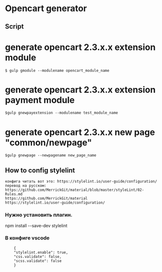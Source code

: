 # Opencart generator 

## Script

# generate opencart 2.3.x.x extension module
```
$ gulp gmodule --modulename opencart_module_name
```
# generate opencart 2.3.x.x extension payment module
```
$gulp gnewpayextension --modulename test_module_name
```
# generate opencart 2.3.x.x new page "common/newpage"
```
$gulp gnewpage --newpagename new_page_name
```

## How to config stylelint
```
конфига читать вот это: https://stylelint.io/user-guide/configuration/
перевод на русском: https://github.com/MerrickGit/material/blob/master/styleLint/02-Rules.md 
https://github.com/MerrickGit/material
https://stylelint.io/user-guide/configuration/
```
### Нужно установить плагин. 	
npm install --save-dev stylelint

### В конфиге vscode
```
	{
	"stylelint.enable": true,
	"css.validate": false,
	"scss.validate": false
	}
```